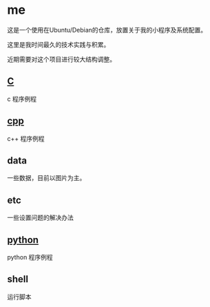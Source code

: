 # me

这是一个使用在Ubuntu/Debian的仓库，放置关于我的小程序及系统配置。

这里是我时间最久的技术实践与积累。

近期需要对这个项目进行较大结构调整。

## [C](/c/)

c 程序例程

## [cpp](/cpp/)

c++ 程序例程

## data

一些数据，目前以图片为主。

## etc

一些设置问题的解决办法

## [python](/python/)

python 程序例程

## shell

运行脚本
